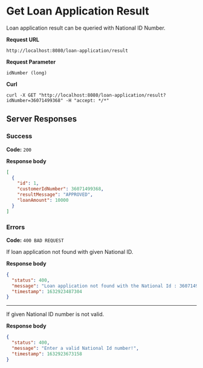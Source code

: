 # Get Loan Application Result

Loan application result can be queried with National ID Number.

**Request URL**

`http://localhost:8080/loan-application/result`

**Request Parameter**

`idNumber (long)`


**Curl**

`curl -X GET "http://localhost:8080/loan-application/result?idNumber=36071499368" -H "accept: */*"`

## Server Responses
### Success

**Code:** `200`

**Response body**
```json
[
  {
    "id": 1,
    "customerIdNumber": 36071499368,
    "resultMessage": "APPROVED",
    "loanAmount": 10000
  }
]
```
### Errors
**Code:** `400 BAD REQUEST`

If loan application not found with given National ID.

**Response body**
```json
{
  "status": 400,
  "message": "Loan application not found with the National Id : 36071499361",
  "timestamp": 1632923487304
}
```

---
If given National ID number is not valid.

**Response body**
```json
{
  "status": 400,
  "message": "Enter a valid National Id number!",
  "timestamp": 1632923673158
}
```


